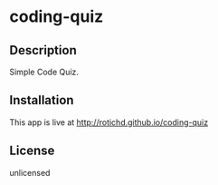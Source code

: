 # coding-quiz
## Description
Simple Code Quiz. 
## Installation
This app is live at http://rotichd.github.io/coding-quiz
## License
unlicensed

